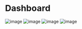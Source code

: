 # Dashboard

![image](https://github.com/user-attachments/assets/0f68fa20-3ba1-45ae-beb6-2f84d9ff0873)
![image](https://github.com/user-attachments/assets/09a3f39c-20ff-41e4-8925-ba7fef8dae4c)
![image](https://github.com/user-attachments/assets/95fe1dde-2512-4df8-ae51-323e69f44e72)
![image](https://github.com/user-attachments/assets/aee79990-7f82-4532-915d-bf25e31b92bb)
